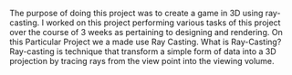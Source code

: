 The purpose of doing this project was to create a game in 3D using ray-casting. I worked on this project performing various tasks of this project over the course of 3 weeks as pertaining to designing and rendering. 
On this Particular Project we a made use Ray Casting.
What is Ray-Casting?
Ray-casting is technique that transform a simple form of data into a 3D projection by tracing rays from the view point into the viewing volume.
